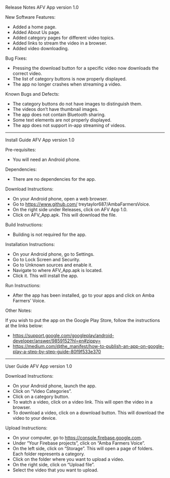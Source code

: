 Release Notes AFV App version 1.0 

New Software Features: 
- Added a home page. 
- Added About Us page. 
- Added category pages for different video topics. 
- Added links to stream the video in a browser. 
- Added video downloading. 

Bug Fixes: 
- Pressing the download button for a specific video now downloads the correct video. 
- The list of category buttons is now properly displayed. 
- The app no longer crashes when streaming a video. 
 
Known Bugs and Defects: 
- The category buttons do not have images to distinguish them. 
- The videos don’t have thumbnail images. 
- The app does not contain Bluetooth sharing. 
- Some text elements are not properly displayed. 
- The app does not support in-app streaming of videos. 

---------------------------------------------------------------------------------------------------------------------- 
 
Install Guide AFV App version 1.0 
 
Pre-requisites: 
- You will need an Android phone. 

Dependencies: 
- There are no dependencies for the app. 

Download Instructions: 
- On your Android phone, open a web browser. 
- Go to https://www.github.com/ treytaylor687/AmbaFarmersVoice. 
- On the right side under Releases, click on AFV App 1.0. 
- Click on AFV_App.apk. This will download the file. 

Build Instructions: 
- Building is not required for the app. 

Installation Instructions: 
- On your Android phone, go to Settings. 
- Go to Lock Screen and Security. 
- Go to Unknown sources and enable it. 
- Navigate to where AFV_App.apk is located. 
- Click it. This will install the app. 

Run Instructions: 
- After the app has been installed, go to your apps and click on Amba Farmers’ Voice. 

Other Notes:

If you wish to put the app on the Google Play Store, follow the instructions at the links below: 
- https://support.google.com/googleplay/android-developer/answer/9859152?hl=en#zippy= 
- https://medium.com/@the_manifest/how-to-publish-an-app-on-google-play-a-step-by-step-guide-80f9f533e370 

---------------------------------------------------------------------------------------------------------------------- 
 
User Guide AFV App version 1.0 

Download Instructions: 
- On your Android phone, launch the app. 
- Click on “Video Categories”. 
- Click on a category button. 
- To watch a video, click on a video link. This will open the video in a browser. 
- To download a video, click on a download button.  This will download the video to your device. 

Upload Instructions: 
- On your computer, go to https://console.firebase.google.com. 
- Under “Your Firebase projects”, click on “Amba Farmers Voice”. 
- On the left side, click on “Storage”.  This will open a page of folders. Each folder represents a category. 
- Click on the folder where you want to upload a video. 
- On the right side, click on “Upload file”. 
- Select the video that you want to upload. 
